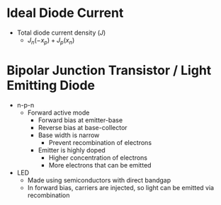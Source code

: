# Ideal Diode Current
- Total diode current density ($J$)
	- $J_n(-x_p) + J_p(x_n)$
# Bipolar Junction Transistor / Light Emitting Diode
- n-p-n
	- Forward active mode
		- Forward bias at emitter-base
		- Reverse bias at base-collector
		- Base width is narrow
			- Prevent recombination of electrons
		- Emitter is highly doped
			- Higher concentration of electrons
			- More electrons that can be emitted
- LED
	- Made using semiconductors with direct bandgap
	- In forward bias, carriers are injected, so light can be emitted via recombination